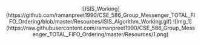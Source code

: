 <p align="center">![ISIS_Working](https://github.com/ramanpreet1990/CSE_586_Group_Messenger_TOTAL_FIFO_Ordering/blob/master/Resources/ISIS_Algorithm_Working.gif) ![Img_1](https://raw.githubusercontent.com/ramanpreet1990/CSE_586_Group_Messenger_TOTAL_FIFO_Ordering/master/Resources/1.png)
